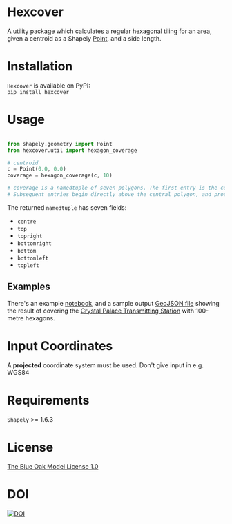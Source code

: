 # Hexcover
A utility package which calculates a regular hexagonal tiling for an area, given a centroid as a Shapely [Point](https://shapely.readthedocs.io/en/latest/manual.html#Point), and a side length.

# Installation
`Hexcover` is available on PyPI:  
`pip install hexcover`

# Usage
```python

from shapely.geometry import Point
from hexcover.util import hexagon_coverage

# centroid
c = Point(0.0, 0.0)
coverage = hexagon_coverage(c, 10)

# coverage is a namedtuple of seven polygons. The first entry is the central polygon.
# Subsequent entries begin directly above the central polygon, and proceed clockwise.
```
The returned `namedtuple` has seven fields:

- `centre`
- `top`
- `topright`
- `bottomright`
- `bottom`
- `bottomleft`
- `topleft`

## Examples
There's an example [notebook](hexcover.ipynb), and a sample output [GeoJSON file](coverage.geojson) showing the result of covering the [Crystal Palace Transmitting Station](https://en.wikipedia.org/wiki/Crystal_Palace_transmitting_station) with 100-metre hexagons.

# Input Coordinates
A **projected** coordinate system must be used. Don't give input in e.g. WGS84

# Requirements
`Shapely` >= 1.6.3

# License
[The Blue Oak Model License 1.0](LICENSE.md)

# DOI
[![DOI](https://zenodo.org/badge/194419900.svg)](https://zenodo.org/badge/latestdoi/194419900)
